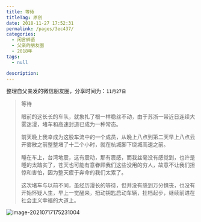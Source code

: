 ```yaml
---
title: 等待
titleTag: 原创
date: 2018-11-27 17:52:31
permalink: /pages/3ec437/
categories: 
  - 闲言碎语
  - 父亲的朋友圈
  - 2018年
tags: 
  - null

description: 
---
```

整理自父亲发的微信朋友圈，分享时间为：`11月27日`

> 等待
>
> 眼前的这长长的车队，就象扎了根一样稳丝不动，由于苏浙一带近日连续大雾迷漫，堵车和高速封道已成为一种常态。
>
> 前天晚上我幸成为这股车流中的一个成员，从晚上八点到第二天早上八点云开雾散之前整整堵了十二个小时，就在杭城脚下绕城高速之前。
>
> 睡在车上，台湾地震，这有震动，那有震感，而我丝毫没有感觉到，也许是睡的太踏实了，苍天也可能有意眷顾我们这些没用的穷人，故意不让我们担惊和害怕，因为整天疲于奔命的我们太累了。
>
> 这次堵车与以前不同，虽经历漫长的等待，但并没有感到万分惧丧，也没有开始怀疑人生，早上一觉醒来，扭动钥匙启动车辆，挂档起步，继续前进在社会主义幸福的大道上。

![image-20210717175231004](http://t.eryajf.net/imgs/2021/09/3f49aea416f57050.jpg)